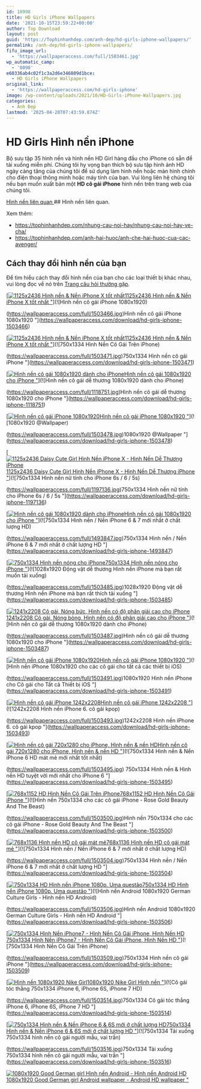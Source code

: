 ```yaml
---
id: 10998
title: HD Girls iPhone Wallpapers
date: '2021-10-15T23:59:22+00:00'
author: Top Download
layout: post
guid: 'https://Tophinhanhdep.com/anh-dep/hd-girls-iphone-wallpapers/'
permalink: /anh-dep/hd-girls-iphone-wallpapers/
fifu_image_url:
  - 'https://wallpaperaccess.com/full/1503461.jpg'
wp_automatic_camp:
  - '8098'
e60336ab4c02f1c3a2d6e346809d1bce:
  - HD Girls iPhone Wallpapers
original_link:
  - 'https://wallpaperaccess.com/hd-girls-iphone'
image: /wp-content/uploads/2021/10/HD-Girls-iPhone-Wallpapers.jpg
categories:
  - Ảnh Đẹp
lastmod: '2025-04-28T07:43:59.874Z'
---
```

# HD Girls Hình nền iPhone

Bộ sưu tập 35 hình nền và hình nền HD Girl hàng đầu cho iPhone có sẵn để tải xuống miễn phí. Chúng tôi hy vọng bạn thích bộ sưu tập hình ảnh HD ngày càng tăng của chúng tôi để sử dụng làm hình nền hoặc màn hình chính cho điện thoại thông minh hoặc máy tính của bạn. Vui lòng liên hệ chúng tôi nếu bạn muốn xuất bản một **HD cô gái iPhone** hình nền trên trang web của chúng tôi.

[Hình nền liên quan ](#related) ## Hình nền liên quan.

   
 Xem thêm:

   
- <https://tophinhanhdep.com/nhung-cau-noi-hay/nhung-cau-noi-hay-ve-cha/>
- <https://tophinhanhdep.com/anh-hai-huoc/anh-che-hai-huoc-cua-cac-avenger/>

## Cách thay đổi hình nền của bạn

Để tìm hiểu cách thay đổi hình nền của bạn cho các loại thiết bị khác nhau, vui lòng đọc về nó trên [Trang câu hỏi thường gặp](https://tophinhanhdep.com/faq/).

  
[[![1125x2436 Hình nền & Nền iPhone X tốt nhất](https://wallpaperaccess.com/full/1503461.jpg)1125x2436 Hình nền &amp; Nền iPhone X tốt nhất "](https://wallpaperaccess.com/download/hd-girls-iphone-1503461)](![Hình nền cô gái iPhone 1080x1920)

(https://wallpaperaccess.com/full/1503466.jpg)Hình nền cô gái iPhone 1080x1920 "](https://wallpaperaccess.com/download/hd-girls-iphone-1503466)

[[![1125x2436 Hình nền & Nền iPhone X tốt nhất](https://wallpaperaccess.com/full/1503467.jpg)1125x2436 Hình nền &amp; Nền iPhone X tốt nhất "](https://wallpaperaccess.com/download/hd-girls-iphone-1503467)](![750x1334 Hình Nền Cô Gái Trên iPhone)

(https://wallpaperaccess.com/full/1503471.jpg)750x1334 Hình nền cô gái iPhone "](https://wallpaperaccess.com/download/hd-girls-iphone-1503471)

[[![Hình nền cô gái 1080x1920 dành cho iPhone](https://wallpaperaccess.com/full/1503472.jpg)Hình nền cô gái 1080x1920 cho iPhone "](https://wallpaperaccess.com/download/hd-girls-iphone-1503472)](![Hình nền cô gái dễ thương 1080x1920 dành cho iPhone)

(https://wallpaperaccess.com/full/1118751.jpg)Hình nền cô gái dễ thương 1080x1920 cho iPhone "](https://wallpaperaccess.com/download/hd-girls-iphone-1118751)

[[![Hình nền cô gái iPhone 1080x1920](https://wallpaperaccess.com/full/1503477.jpg)Hình nền cô gái iPhone 1080x1920 "](https://wallpaperaccess.com/download/hd-girls-iphone-1503477)](![1080x1920 @Wallpaper)

(https://wallpaperaccess.com/full/1503478.jpg)1080x1920 @Wallpaper "](https://wallpaperaccess.com/download/hd-girls-iphone-1503478)

[[![1125x2436 Daisy Cute Girl Hình Nền iPhone X - Hình Nền Dễ Thương iPhone](https://wallpaperaccess.com/full/1503479.jpg)1125x2436 Daisy Cute Girl Hình Nền iPhone X - Hình Nền Dễ Thương iPhone "](https://wallpaperaccess.com/download/hd-girls-iphone-1503479)](![750x1334 Hình nền nữ tính cho iPhone 6s / 6 / 5s)

(https://wallpaperaccess.com/full/1197136.jpg)750x1334 Hình nền nữ tính cho iPhone 6s / 6 / 5s "](https://wallpaperaccess.com/download/hd-girls-iphone-1197136)

[[![Hình nền cô gái 1080x1920 dành cho iPhone](https://wallpaperaccess.com/full/1503481.jpg)Hình nền cô gái 1080x1920 cho iPhone "](https://wallpaperaccess.com/download/hd-girls-iphone-1503481)](![750x1334 Hình nền / Nền iPhone 6 & 7 mới nhất ở chất lượng HD)

(https://wallpaperaccess.com/full/1493847.jpg)750x1334 Hình nền / Nền iPhone 6 &amp; 7 mới nhất ở chất lượng HD "](https://wallpaperaccess.com/download/hd-girls-iphone-1493847)

[[![750x1334 Hình nền nóng cho iPhone](https://wallpaperaccess.com/full/1503484.jpg)750x1334 Hình nền nóng cho iPhone "](https://wallpaperaccess.com/download/hd-girls-iphone-1503484)](![1028x1920 Động vật dễ thương Hình nền iPhone mà bạn rất muốn tải xuống)

(https://wallpaperaccess.com/full/1503485.jpg)1028x1920 Động vật dễ thương Hình nền iPhone mà bạn rất thích tải xuống "](https://wallpaperaccess.com/download/hd-girls-iphone-1503485)

[[![1241x2208 Cô gái, Nóng bức, Hình nền có độ phân giải cao cho iPhone](https://wallpaperaccess.com/full/392616.jpg)1241x2208 Cô gái, Nóng bỏng, Hình nền có độ phân giải cao cho iPhone "](https://wallpaperaccess.com/download/hd-girls-iphone-392616)](![Hình nền cô gái dễ thương 1080x1920 dành cho iPhone)

(https://wallpaperaccess.com/full/1503487.jpg)Hình nền cô gái dễ thương 1080x1920 cho iPhone "](https://wallpaperaccess.com/download/hd-girls-iphone-1503487)

[[![Hình nền cô gái iPhone 1080x1920](https://wallpaperaccess.com/full/1503488.jpg)Hình nền cô gái iPhone 1080x1920 "](https://wallpaperaccess.com/download/hd-girls-iphone-1503488)](![Hình nền iPhone 1080x1920 cho các cô gái cho tất cả các thiết bị iOS)

(https://wallpaperaccess.com/full/1503491.jpg)1080x1920 Hình nền iPhone cho Cô gái cho Tất cả Thiết bị iOS "](https://wallpaperaccess.com/download/hd-girls-iphone-1503491)

[[![Hình nền cô gái iPhone 1242x2208](https://wallpaperaccess.com/full/1503492.jpg)Hình nền cô gái iPhone 1242x2208 "](https://wallpaperaccess.com/download/hd-girls-iphone-1503492)](![1242x2208 Hình nền iPhone 6.  cô gái kpop)

(https://wallpaperaccess.com/full/1503493.jpg)1242x2208 Hình nền iPhone 6. cô gái kpop "](https://wallpaperaccess.com/download/hd-girls-iphone-1503493)

[[![Hình nền cô gái 720x1280 cho iPhone, Hình nền & nền HD](https://wallpaperaccess.com/full/1503494.jpg)Hình nền cô gái 720x1280 cho iPhone, Hình nền &amp; nền HD "](https://wallpaperaccess.com/download/hd-girls-iphone-1503494)](![750x1334 Hình nền & Nền iPhone 6 HD mát mẻ mới nhất tốt nhất)

(https://wallpaperaccess.com/full/1503495.jpg) 750x1334 Hình nền &amp; Hình nền HD tuyệt vời mới nhất cho iPhone 6 "](https://wallpaperaccess.com/download/hd-girls-iphone-1503495)

[[![768x1152 HD Hình Nền Cô Gái Trên iPhone](https://wallpaperaccess.com/full/1503498.jpg)768x1152 HD Hình Nền Cô Gái iPhone "](https://wallpaperaccess.com/download/hd-girls-iphone-1503498)](![Hình nền 750x1334 cho các cô gái iPhone - Rose Gold Beauty And The Beast)

(https://wallpaperaccess.com/full/1503500.jpg)Hình nền 750x1334 cho các cô gái iPhone - Rose Gold Beauty And The Beast "](https://wallpaperaccess.com/download/hd-girls-iphone-1503500)

[[![768x1136 Hình nền HD cô gái mát mẻ](https://wallpaperaccess.com/full/1503503.png)768x1136 Hình nền HD cô gái mát mẻ "](https://wallpaperaccess.com/download/hd-girls-iphone-1503503)](![750x1334 Hình nền / Nền iPhone 6 & 7 mới nhất ở chất lượng HD)

(https://wallpaperaccess.com/full/1503504.jpg)750x1334 Hình nền / Nền iPhone 6 &amp; 7 mới nhất ở chất lượng HD "](https://wallpaperaccess.com/download/hd-girls-iphone-1503504)

[[![750x1334 HD Hình nền iPhone 1080p.  Uma questão](https://wallpaperaccess.com/full/1503505.jpg)750x1334 HD Hình nền iPhone 1080p. Uma questão "](https://wallpaperaccess.com/download/hd-girls-iphone-1503505)](![Hình nền Android 1080x1920 German Culture Girls - Hình nền HD Android)

(https://wallpaperaccess.com/full/1503506.jpg)Hình nền Android 1080x1920 German Culture Girls - Hình nền HD Android "](https://wallpaperaccess.com/download/hd-girls-iphone-1503506)

[[![750x1334 Hình Nền iPhone7 - Hình Nền Cô Gái iPhone, Hình Nền HD](https://wallpaperaccess.com/full/1503508.jpg)750x1334 Hình Nền iPhone7 - Hình Nền Cô Gái iPhone, Hình Nền HD "](https://wallpaperaccess.com/download/hd-girls-iphone-1503508)](![750x1334 Hình Nền Cô Gái Trên iPhone)

(https://wallpaperaccess.com/full/1503509.jpg)750x1334 Hình nền cô gái iPhone "](https://wallpaperaccess.com/download/hd-girls-iphone-1503509)

[[![Hình nền 1080x1920 Nike Girl](https://wallpaperaccess.com/full/1503513.jpg)1080x1920 Nike Girl Hình nền "](https://wallpaperaccess.com/download/hd-girls-iphone-1503513)](![Cô gái tóc thẳng 750x1334 iPhone 6, iPhone 6S, iPhone 7 HD)

(https://wallpaperaccess.com/full/1503514.jpg)750x1334 Cô gái tóc thẳng iPhone 6, iPhone 6S, iPhone 7 HD "](https://wallpaperaccess.com/download/hd-girls-iphone-1503514)

[[![750x1334 Hình nền & Nền iPhone 6 & 6S mới ở chất lượng HD](https://wallpaperaccess.com/full/1503515.jpg)750x1334 Hình nền &amp; Nền iPhone 6 &amp; 6S mới ở chất lượng HD "](https://wallpaperaccess.com/download/hd-girls-iphone-1503515)](![750x1334 Tải xuống 750x1334 hình nền cô gái người mẫu, vai trần)

(https://wallpaperaccess.com/full/1503516.jpg)750x1334 Tải xuống 750x1334 hình nền cô gái người mẫu, vai trần "](https://wallpaperaccess.com/download/hd-girls-iphone-1503516)

[![1080x1920 Good German girl Hình nền Android - Hình nền Android HD](https://wallpaperaccess.com/full/392633.jpg)1080x1920 Good German girl Android wallpaper - Android HD wallpaper "](https://wallpaperaccess.com/download/hd-girls-iphone-392633)

